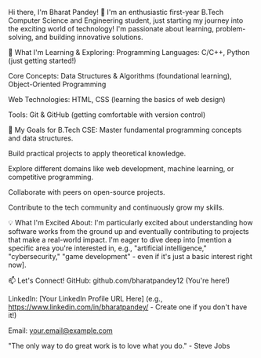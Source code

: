 Hi there, I'm Bharat Pandey! 👋
I'm an enthusiastic first-year B.Tech Computer Science and Engineering student, just starting my journey into the exciting world of technology! I'm passionate about learning, problem-solving, and building innovative solutions.

🚀 What I'm Learning & Exploring:
Programming Languages: C/C++, Python (just getting started!)

Core Concepts: Data Structures & Algorithms (foundational learning), Object-Oriented Programming

Web Technologies: HTML, CSS (learning the basics of web design)

Tools: Git & GitHub (getting comfortable with version control)

🌱 My Goals for B.Tech CSE:
Master fundamental programming concepts and data structures.

Build practical projects to apply theoretical knowledge.

Explore different domains like web development, machine learning, or competitive programming.

Collaborate with peers on open-source projects.

Contribute to the tech community and continuously grow my skills.

💡 What I'm Excited About:
I'm particularly excited about understanding how software works from the ground up and eventually contributing to projects that make a real-world impact. I'm eager to dive deep into [mention a specific area you're interested in, e.g., "artificial intelligence," "cybersecurity," "game development" - even if it's just a basic interest right now].

📫 Let's Connect!
GitHub: github.com/bharatpandey12 (You're here!)

LinkedIn: [Your LinkedIn Profile URL Here] (e.g., https://www.linkedin.com/in/bharatpandey/ - Create one if you don't have it!)

Email: your.email@example.com

"The only way to do great work is to love what you do." - Steve Jobs
